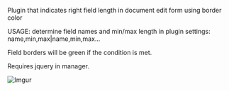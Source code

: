 Plugin that indicates right field length in document edit form using border color

USAGE: determine field names and min/max length in plugin settings: name,min,max|name,min,max...

Field borders will be green if the condition is met.

Requires jquery in manager.

![Imgur](https://i.imgur.com/yTiQsap.gif)